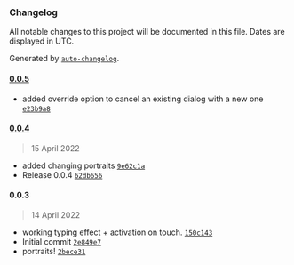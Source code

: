 ### Changelog

All notable changes to this project will be documented in this file. Dates are displayed in UTC.

Generated by [`auto-changelog`](https://github.com/CookPete/auto-changelog).

#### [0.0.5](https://github.com/ChrisAshtear/UPM-Dialog-System/compare/0.0.4...0.0.5)

- added override option to cancel an existing dialog with a new one [`e23b9a8`](https://github.com/ChrisAshtear/UPM-Dialog-System/commit/e23b9a86a2cd164bb031fa8be451f9310b9ac053)

#### [0.0.4](https://github.com/ChrisAshtear/UPM-Dialog-System/compare/0.0.3...0.0.4)

> 15 April 2022

- added changing portraits [`9e62c1a`](https://github.com/ChrisAshtear/UPM-Dialog-System/commit/9e62c1a13d69d03550e51bb3df64d0197ab2ab35)
- Release 0.0.4 [`62db656`](https://github.com/ChrisAshtear/UPM-Dialog-System/commit/62db6563880ea1016e9f0d417174cdce2f196cf3)

#### 0.0.3

> 14 April 2022

- working typing effect + activation on touch. [`150c143`](https://github.com/ChrisAshtear/UPM-Dialog-System/commit/150c143e5d6c09d978f75f407c455d5779c0adc0)
- Initial commit [`2e849e7`](https://github.com/ChrisAshtear/UPM-Dialog-System/commit/2e849e7987b9719dc091edbe629aa0209296e3a8)
- portraits! [`2bece31`](https://github.com/ChrisAshtear/UPM-Dialog-System/commit/2bece3197fefe595d4d868026b9909df68700bf9)
